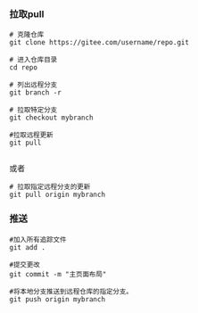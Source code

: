 ### 拉取pull
```shell
# 克隆仓库 
git clone https://gitee.com/username/repo.git 

# 进入仓库目录 
cd repo 

# 列出远程分支 
git branch -r 

# 拉取特定分支 
git checkout mybranch

#拉取远程更新
git pull


```
或者

```shell
# 拉取指定远程分支的更新 
git pull origin mybranch

```

### 推送
```shell
#加入所有追踪文件
git add .

#提交更改
git commit -m "主页面布局"

#将本地分支推送到远程仓库的指定分支。
git push origin mybranch
```

